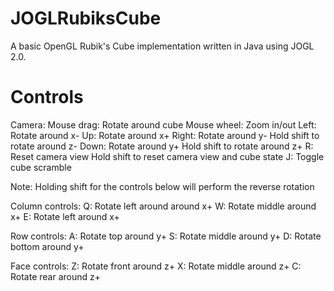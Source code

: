 JOGLRubiksCube
==============
A basic OpenGL Rubik's Cube implementation written in Java using JOGL 2.0.

Controls
==============
Camera:
Mouse drag:  Rotate around cube
Mouse wheel: Zoom in/out
Left:  Rotate around x-
Up:    Rotate around x+
Right: Rotate around y-
       Hold shift to rotate around z-
Down:  Rotate around y+
	   Hold shift to rotate around z+
R:     Reset camera view
       Hold shift to reset camera view and cube state
J:     Toggle cube scramble


Note: Holding shift for the controls below will perform the reverse rotation

Column controls:
Q:     Rotate left around around x+
W:     Rotate middle around x+
E:     Rotate left around x+

Row controls:
A:     Rotate top around y+S:     Rotate middle around y+D:     Rotate bottom around y+
Face controls:
Z:     Rotate front around z+
X:     Rotate middle around z+
C:     Rotate rear around z+
